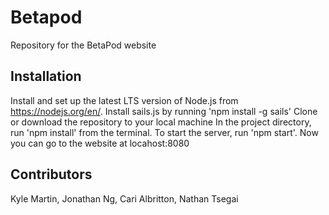# Betapod

Repository for the BetaPod website

## Installation

Install and set up the latest LTS version of Node.js from https://nodejs.org/en/.
Install sails.js by running 'npm install -g sails'
Clone or download the repository to your local machine
In the project directory, run 'npm install' from the terminal.
To start the server, run 'npm start'.
Now you can go to the website at locahost:8080

## Contributors

Kyle Martin, Jonathan Ng, Cari Albritton, Nathan Tsegai
